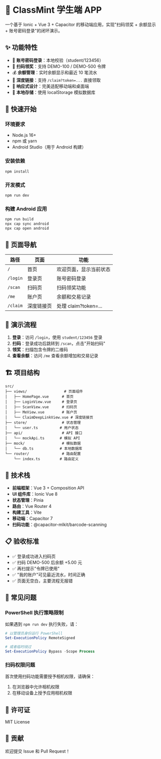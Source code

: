 # 🎯 ClassMint 学生端 APP

一个基于 Ionic + Vue 3 + Capacitor 的移动端应用，实现"扫码领奖 + 余额显示 + 账号密码登录"的闭环演示。

## ✨ 功能特性

- 🔐 **账号密码登录**：本地校验（student/123456）
- 📱 **扫码领奖**：支持 DEMO-100 / DEMO-500 令牌
- 💰 **余额管理**：实时余额显示和最近 10 笔流水
- 🔗 **深度链接**：支持 `/claim?token=...` 直接领取
- 📱 **响应式设计**：完美适配移动端和桌面端
- 💾 **本地存储**：使用 localStorage 模拟数据库

## 🚀 快速开始

### 环境要求

- Node.js 16+
- npm 或 yarn
- Android Studio（用于 Android 构建）

### 安装依赖

```bash
npm install
```

### 开发模式

```bash
npm run dev
```

### 构建 Android 应用

```bash
npm run build
npx cap sync android
npx cap open android
```

## 📱 页面导航

| 路径 | 页面 | 功能 |
|------|------|------|
| `/` | 首页 | 欢迎页面，显示当前状态 |
| `/login` | 登录页 | 账号密码登录 |
| `/scan` | 扫码页 | 扫码领奖功能 |
| `/me` | 账户页 | 余额和交易记录 |
| `/claim` | 深度链接页 | 处理 claim?token=... |

## 🧪 演示流程

1. **登录**：访问 `/login`，使用 `student/123456` 登录
2. **扫码**：登录成功后跳转到 `/scan`，点击"开始扫码"
3. **领奖**：扫描包含令牌的二维码
4. **查看余额**：访问 `/me` 查看余额增加和交易记录

## 🏗️ 项目结构

```
src/
├── views/                 # 页面组件
│   ├── HomePage.vue      # 首页
│   ├── LoginView.vue     # 登录页
│   ├── ScanView.vue      # 扫码页
│   ├── MeView.vue        # 账户页
│   └── ClaimDeepLinkView.vue # 深度链接页
├── store/                # 状态管理
│   └── user.ts          # 用户状态
├── api/                  # API 接口
│   └── mockApi.ts       # 模拟 API
├── mock/                 # 模拟数据
│   └── db.ts            # 本地数据库
└── router/               # 路由配置
    └── index.ts         # 路由定义
```

## 🔧 技术栈

- **前端框架**：Vue 3 + Composition API
- **UI 组件库**：Ionic Vue 8
- **状态管理**：Pinia
- **路由**：Vue Router 4
- **构建工具**：Vite
- **移动端**：Capacitor 7
- **扫码功能**：@capacitor-mlkit/barcode-scanning

## 📋 验收标准

- ✅ 登录成功进入扫码页
- ✅ 扫码 DEMO-500 后余额 +5.00 元
- ✅ 再扫提示"令牌已使用"
- ✅ "我的账户"可见最近流水，时间正确
- ✅ 页面无空白，主要流程无报错

## 🐛 常见问题

### PowerShell 执行策略限制

如果遇到 `npm run dev` 执行失败，请：

```powershell
# 以管理员身份运行 PowerShell
Set-ExecutionPolicy RemoteSigned

# 或者临时绕过
Set-ExecutionPolicy Bypass -Scope Process
```

### 扫码权限问题

首次使用扫码功能需要授予相机权限，请确保：

1. 在浏览器中允许相机权限
2. 在移动设备上授予应用相机权限

## 📄 许可证

MIT License

## 🤝 贡献

欢迎提交 Issue 和 Pull Request！

